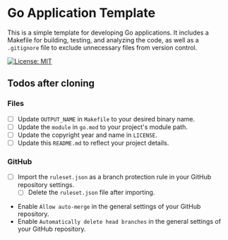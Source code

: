 # Go Application Template
This is a simple template for developing Go applications. It includes a Makefile for building, testing, and analyzing the code, as well as a `.gitignore` file to exclude unnecessary files from version control.

[![License: MIT](https://img.shields.io/badge/License-MIT-yellow.svg)](https://opensource.org/licenses/MIT)
<br>

## Todos after cloning

### Files
- [ ] Update `OUTPUT_NAME` in `Makefile` to your desired binary name.
- [ ] Update the `module` in `go.mod` to your project's module path.
- [ ] Update the copyright year and name in `LICENSE`.
- [ ] Update this `README.md` to reflect your project details.

### GitHub
- [ ] Import the `ruleset.json` as a branch protection rule in your GitHub repository settings.
  - [ ] Delete the `ruleset.json` file after importing.
- Enable `Allow auto-merge` in the general settings of your GitHub repository.
- Enable `Automatically delete head branches` in the general settings of your GitHub repository.


